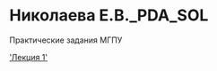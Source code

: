 # Николаева Е.В._PDA_SOL
Практические задания МГПУ

['Лекция 1'](https://github.com/NikolaevaEV/PDA_SOL/blob/main/BasicElemtnts.ipynb)
